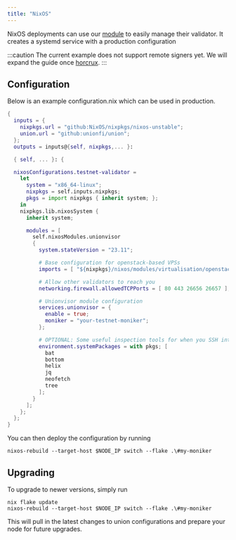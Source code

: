 ```yaml
---
title: "NixOS"
---
```


NixOS deployments can use our [module](https://github.com/unionfi/union/blob/82ad5ef76b42e76a18617a614c1cdcd41d1fbe93/unionvisor/unionvisor.nix#L68) to easily manage their validator. It creates a systemd service with a production configuration

:::caution
The current example does not support remote signers yet. We will expand the guide once [horcrux](https://github.com/strangelove-ventures/horcrux).
:::

## Configuration

Below is an example configuration.nix which can be used in production.

```nix
{
  inputs = {
    nixpkgs.url = "github:NixOS/nixpkgs/nixos-unstable";
    union.url = "github:unionfi/union";
  };
  outputs = inputs@{self, nixpkgs,... }:

  { self, ... }: {

  nixosConfigurations.testnet-validator =
    let
      system = "x86_64-linux";
      nixpkgs = self.inputs.nixpkgs;
      pkgs = import nixpkgs { inherit system; };
    in
    nixpkgs.lib.nixosSystem {
      inherit system;

      modules = [
        self.nixosModules.unionvisor
        {
          system.stateVersion = "23.11";

          # Base configuration for openstack-based VPSs
          imports = [ "${nixpkgs}/nixos/modules/virtualisation/openstack-config.nix" ];

          # Allow other validators to reach you
          networking.firewall.allowedTCPPorts = [ 80 443 26656 26657 ];

          # Unionvisor module configuration
          services.unionvisor = {
            enable = true;
            moniker = "your-testnet-moniker";
          };

          # OPTIONAL: Some useful inspection tools for when you SSH into your validator
          environment.systemPackages = with pkgs; [
            bat
            bottom
            helix
            jq
            neofetch
            tree
          ];
        }
      ];
    };
  };
}
```

You can then deploy the configuration by running

```
nixos-rebuild --target-host $NODE_IP switch --flake .\#my-moniker
```

## Upgrading

To upgrade to newer versions, simply run

```
nix flake update
nixos-rebuild --target-host $NODE_IP switch --flake .\#my-moniker
```

This will pull in the latest changes to union configurations and prepare your node for future upgrades.
